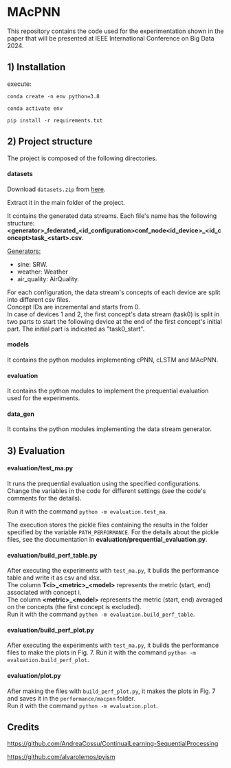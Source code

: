# MAcPNN
This repository contains the code used for the experimentation shown in the paper that will be presented at IEEE International Conference on Big Data 2024.

## 1) Installation
execute:

`conda create -n env python=3.8`

`conda activate env`

`pip install -r requirements.txt`

## 2) Project structure
The project is composed of the following directories.
#### datasets
Download `datasets.zip` from [here](https://polimi365-my.sharepoint.com/:f:/g/personal/10780444_polimi_it/EvTEYrtfJ7ZAiMjb7NYUXJUB4J2sogaM9KkQK1iZAMQdiw?e=mZonOb).

Extract it in the main folder of the project.

It contains the generated data streams.
Each file's name has the following structure: **\<generator\>\_federated\_\<id_configuration\>conf\_node\<id_device\>\_\<id_concept\>task_\<start\>.csv**.

<ins>Generators:</ins>
* sine: SRW.
* weather: Weather
* air_quality: AirQuality.

For each configuration, the data stream's concepts of each device are split into different csv files.\
Concept IDs are incremental and starts from 0.\
In case of devices 1 and 2, the first concept's data stream (task0) is split in two parts to start the following device at the end of the first concept's initial part. The initial part is indicated as "task0_start".

#### models
It contains the python modules implementing cPNN, cLSTM and MAcPNN.
#### evaluation
It contains the python modules to implement the prequential evaluation used for the experiments.
#### data_gen
It contains the python modules implementing the data stream generator.

## 3) Evaluation
#### evaluation/test_ma.py
It runs the prequential evaluation using the specified configurations. Change the variables in the code for different settings (see the code's comments for the details).

Run it with the command `python -m evaluation.test_ma`.

The execution stores the pickle files containing the results in the folder specified by the variable `PATH_PERFORMANCE`. For the details about the pickle files, see the documentation in **evaluation/prequential_evaluation.py**.

#### evaluation/build_perf_table.py
After executing the experiments with `test_ma.py`, it builds the performance table and write it as csv and xlsx.\
The column **T\<i\>\_\<metric\>\_\<model\>** represents the metric (start, end) associated with concept i.\
The column **\<metric\>\_\<model\>** represents the metric (start, end) averaged on the concepts (the first concept is excluded).\
Run it with the command `python -m evaluation.build_perf_table`.

#### evaluation/build_perf_plot.py
After executing the experiments with `test_ma.py`, it builds the performance files to make the plots in Fig. 7.
Run it with the command `python -m evaluation.build_perf_plot`.

#### evaluation/plot.py
After making the files with `build_perf_plot.py`, it makes the plots in Fig. 7 and saves it in the `performance/macpnn` folder.\
Run it with the command `python -m evaluation.plot`.

## Credits
https://github.com/AndreaCossu/ContinualLearning-SequentialProcessing

https://github.com/alvarolemos/pyism



